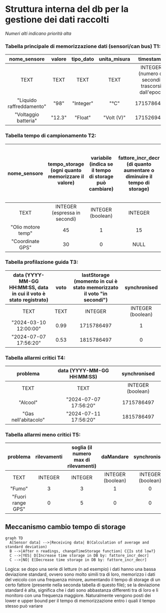 # Struttura interna del db per la gestione dei dati raccolti 
_Numeri alti indicano priorità alta_

### Tabella principale di memorizzazione dati (sensori/can bus) T1:
|nome_sensore|valore|tipo_dato|unita_misura|timestamp|synchronised|priority
|:---:|:---:|:---:|:---:|:---:| :---:|:---:
|TEXT|TEXT|TEXT|TEXT|INTEGER (numero di secondi trascorsi dall'epoc)|INTEGER (boolean)|INTEGER
|"Liquido raffreddamento"|"98"|"Integer"|"°C"|1715786497|0|3
|"Voltaggio batteria"|"12.3"|"Float"|"Volt (V)"|1715269497|1|8

### Tabella tempo di campionamento T2:
|nome_sensore|tempo_storage (ogni quanto memorizzare il valore)|variabile (indica se il tempo di storage può cambiare)|fattore_incr_decr (di quanto aumentare o diminuire il tempo di storage)|soglia (delimita se i dati campionati sono omogenei "<" o eterogenei ">")|tMinStorage (tempo minimo di storage)|tMaxStorage (tempo massimo di storage)
|:---:|:---:|:---:|:---:|:---:|:---:|:---:|
|TEXT|INTEGER (espressa in secondi) |INTEGER (boolean)|INTEGER|INTEGER|INTEGER|INTEGER|
|"Olio motore temp"|45|1|15|0.25|45|600
|"Coordinate GPS"|30|0|NULL|NULL|NULL|NULL

### Tabella profilazione guida T3:
|data (YYYY-MM-GG HH:MM:SS, data in cui il voto è stato registrato)|voto|lastStorage (momento in cui è stato memorizzato il voto "in secondi") |synchronised
|:---:|:---:|:---:|:---:|
|TEXT|TEXT|INTEGER|INTEGER (boolean)|
|"2024-03-10 12:00:00"|0.99|1715786497|1|
|"2024-07-07 17:56:20"|0.53|1815786497|0|

### Tabella allarmi critici T4:
|problema|data (YYYY-MM-GG HH:MM:SS)|synchronised|
|:---:|:---:|:---:|
|TEXT|TEXT|INTEGER (boolean)|
|"Alcool"|"2024-07-07 17:56:20"|1715786497|1|
|"Gas nell'abitacolo"|"2024-07-11 17:56:20"|1815786497|0|

### Tabella allarmi meno critici T5:
|problema|rilevamenti|soglia (il numero max di rilevamenti)|daMandare|synchronised
|:---:|:---:|:---:|:---:|:---:|
|TEXT|INTEGER|INTEGER|INTEGER (boolean)|INTEGER (boolean)|
|"Fumo"|3|3|1|0|
|"Fuori range GPS"|0|5|0|0|

## Meccanismo cambio tempo di storage
```mermaid
graph TD
  A[Sensor data] -->|Receiving data| B(Calculation of average and standard deviation)
  B -->|After n readings, changeTimeStorage function| C{Is std low?}
  C -->|YES| D[Increase time storage in DB by: fattore_incr_decr]
  C -->|NO| E[Decrease time storage in DB by: fattore_incr_decr]
```
Logica: se dopo una serie di letture (n ad esempio) i dati hanno una bassa deviazione standard, ovvero sono molto simili tra di loro, memorizzo i dati del veicolo con una frequenza minore, aumentando il tempo di storage di un certo fattore (presente nella seconda tabella di questo file); se la deviazione standard è alta, significa che i dati sono abbastanza differenti tra di loro e li monitoro con una frequenza maggiore. Naturalmente vengono posti dei lower e upper bound per il tempo di memorizzazione entro i quali il tempo stesso può variare
